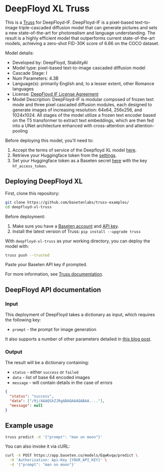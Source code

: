# DeepFloyd XL Truss

This is a [Truss](https://truss.baseten.co/) for DeepFloyd-IF. DeepFloyd-IF is a pixel-based text-to-image triple-cascaded diffusion model that can generate pictures and sets a new state-of-the-art for photorealism and language understanding. The result is a highly efficient model that outperforms current state-of-the-art models, achieving a zero-shot FID-30K score of 6.66 on the COCO dataset.

Model details:

- Developed by: DeepFloyd, StabilityAI
- Model type: pixel-based text-to-image cascaded diffusion model
- Cascade Stage: I
- Num Parameters: 4.3B
- Language(s): primarily English and, to a lesser extent, other Romance languages
- License: [DeepFloyd IF License Agreement](https://huggingface.co/spaces/DeepFloyd/deepfloyd-if-license)
- Model Description: DeepFloyd-IF is modular composed of frozen text mode and three pixel cascaded diffusion modules, each designed to generate images of increasing resolution: 64x64, 256x256, and 1024x1024. All stages of the model utilize a frozen text encoder based on the T5 transformer to extract text embeddings, which are then fed into a UNet architecture enhanced with cross-attention and attention-pooling

Before deploying this model, you'll need to:

1. Accept the terms of service of the Deepfloyd XL model [here](https://huggingface.co/DeepFloyd/IF-I-XL-v1.0).
2. Retrieve your Huggingface token from the [settings](https://huggingface.co/settings/tokens).
3. Set your Huggingface token as a Baseten secret [here](https://app.baseten.co/settings/secrets) with the key `hf_access_token`.

## Deploying DeepFloyd XL

First, clone this repository:

```sh
git clone https://github.com/basetenlabs/truss-examples/
cd deepfloyd-xl-truss
```

Before deployment:

1. Make sure you have a [Baseten account](https://app.baseten.co/signup) and [API key](https://app.baseten.co/settings/account/api_keys).
2. Install the latest version of Truss: `pip install --upgrade truss`

With `deepfloyd-xl-truss` as your working directory, you can deploy the model with:

```sh
truss push --trusted
```

Paste your Baseten API key if prompted.

For more information, see [Truss documentation](https://truss.baseten.co).

## DeepFloyd API documentation

### Input

This deployment of DeepFloyd takes a dictionary as input, which requires the following key:

- `prompt` - the prompt for image generation

It also supports a number of other parameters detailed in [this blog post](https://huggingface.co/blog/if).

### Output

The result will be a dictionary containing:

- `status` - either `success` or `failed`
- `data` - list of base 64 encoded images
- `message` - will contain details in the case of errors

```json
{
  "status": "success",
  "data": ["/9j/4AAQSkZJRgABAQAAAQABAA...."],
  "message": null
}
```

## Example usage

```sh
truss predict -d '{"prompt": "man on moon"}'
```

You can also invoke it via cURL:

```sh
curl -X POST https://app.baseten.co/models/EqwKvqa/predict \
  -H 'Authorization: Api-Key {YOUR_API_KEY}' \
  -d '{"prompt": "man on moon"}'
```
